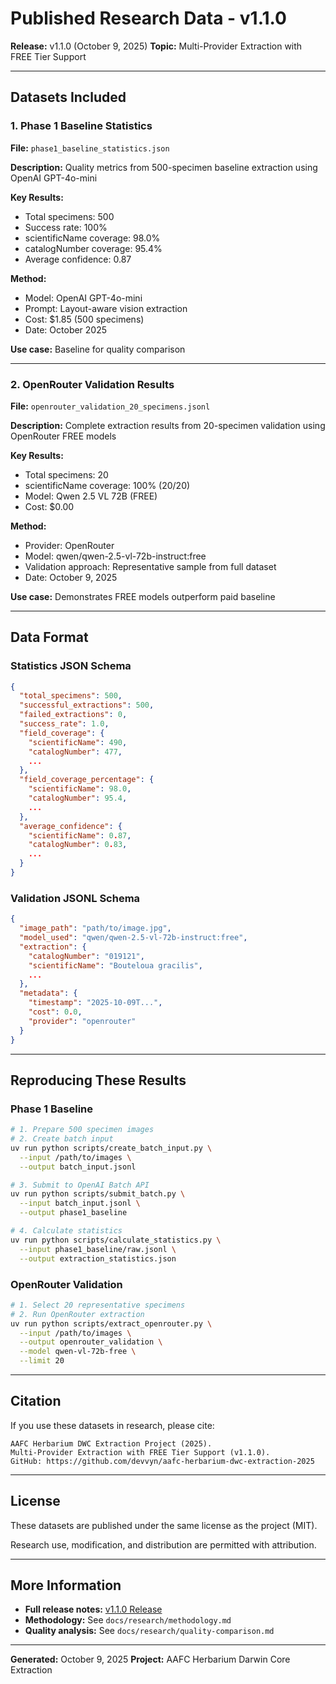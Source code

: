 # Published Research Data - v1.1.0

**Release:** v1.1.0 (October 9, 2025)
**Topic:** Multi-Provider Extraction with FREE Tier Support

---

## Datasets Included

### 1. Phase 1 Baseline Statistics

**File:** `phase1_baseline_statistics.json`

**Description:** Quality metrics from 500-specimen baseline extraction using OpenAI GPT-4o-mini

**Key Results:**
- Total specimens: 500
- Success rate: 100%
- scientificName coverage: 98.0%
- catalogNumber coverage: 95.4%
- Average confidence: 0.87

**Method:**
- Model: OpenAI GPT-4o-mini
- Prompt: Layout-aware vision extraction
- Cost: $1.85 (500 specimens)
- Date: October 2025

**Use case:** Baseline for quality comparison

---

### 2. OpenRouter Validation Results

**File:** `openrouter_validation_20_specimens.jsonl`

**Description:** Complete extraction results from 20-specimen validation using OpenRouter FREE models

**Key Results:**
- Total specimens: 20
- scientificName coverage: 100% (20/20)
- Model: Qwen 2.5 VL 72B (FREE)
- Cost: $0.00

**Method:**
- Provider: OpenRouter
- Model: qwen/qwen-2.5-vl-72b-instruct:free
- Validation approach: Representative sample from full dataset
- Date: October 9, 2025

**Use case:** Demonstrates FREE models outperform paid baseline

---

## Data Format

### Statistics JSON Schema

```json
{
  "total_specimens": 500,
  "successful_extractions": 500,
  "failed_extractions": 0,
  "success_rate": 1.0,
  "field_coverage": {
    "scientificName": 490,
    "catalogNumber": 477,
    ...
  },
  "field_coverage_percentage": {
    "scientificName": 98.0,
    "catalogNumber": 95.4,
    ...
  },
  "average_confidence": {
    "scientificName": 0.87,
    "catalogNumber": 0.83,
    ...
  }
}
```

### Validation JSONL Schema

```json
{
  "image_path": "path/to/image.jpg",
  "model_used": "qwen/qwen-2.5-vl-72b-instruct:free",
  "extraction": {
    "catalogNumber": "019121",
    "scientificName": "Bouteloua gracilis",
    ...
  },
  "metadata": {
    "timestamp": "2025-10-09T...",
    "cost": 0.0,
    "provider": "openrouter"
  }
}
```

---

## Reproducing These Results

### Phase 1 Baseline

```bash
# 1. Prepare 500 specimen images
# 2. Create batch input
uv run python scripts/create_batch_input.py \
  --input /path/to/images \
  --output batch_input.jsonl

# 3. Submit to OpenAI Batch API
uv run python scripts/submit_batch.py \
  --input batch_input.jsonl \
  --output phase1_baseline

# 4. Calculate statistics
uv run python scripts/calculate_statistics.py \
  --input phase1_baseline/raw.jsonl \
  --output extraction_statistics.json
```

### OpenRouter Validation

```bash
# 1. Select 20 representative specimens
# 2. Run OpenRouter extraction
uv run python scripts/extract_openrouter.py \
  --input /path/to/images \
  --output openrouter_validation \
  --model qwen-vl-72b-free \
  --limit 20
```

---

## Citation

If you use these datasets in research, please cite:

```
AAFC Herbarium DWC Extraction Project (2025).
Multi-Provider Extraction with FREE Tier Support (v1.1.0).
GitHub: https://github.com/devvyn/aafc-herbarium-dwc-extraction-2025
```

---

## License

These datasets are published under the same license as the project (MIT).

Research use, modification, and distribution are permitted with attribution.

---

## More Information

- **Full release notes:** [v1.1.0 Release](https://github.com/devvyn/aafc-herbarium-dwc-extraction-2025/releases/tag/v1.1.0)
- **Methodology:** See `docs/research/methodology.md`
- **Quality analysis:** See `docs/research/quality-comparison.md`

---

**Generated:** October 9, 2025
**Project:** AAFC Herbarium Darwin Core Extraction
